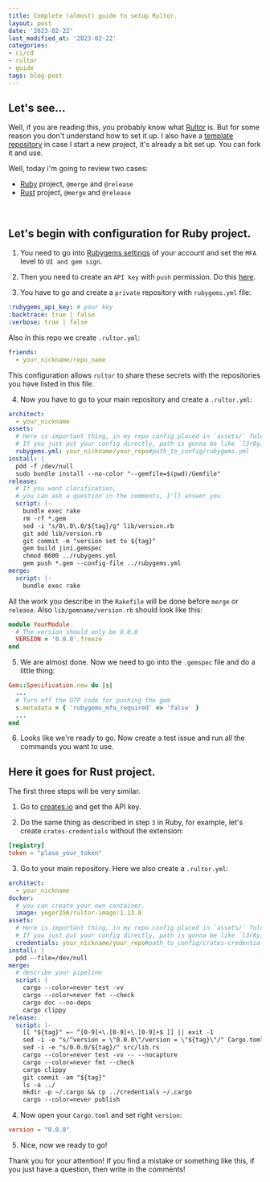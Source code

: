 ```yaml
---
title: Сomplete (almost) guide to setup Rultor.
layout: post
date: '2023-02-22'
last_modified_at: '2023-02-22'
categories:
- ci/cd
- rultor
- guide
tags: blog-post
---
```

## Let's see...
Well, if you are reading this, you probably know what [Rultor](https://doc.rultor.com/) is. But for some reason you don't understand how to set it up. I also have a [template repository](https://github.com/l3r8yJ/elegant) in case I start a new project, it's already a bit set up. You can fork it and use.

Well, today i'm going to review two cases:
  - [Ruby](#ruby) project, `@merge` and `@release`
  - [Rust](#rust) project, `@merge` and `@release`

<br/>

<div id="ruby">
  <h2>Let's begin with configuration for Ruby project.</h2>
</div>

1) You need to go into [Rubygems settings](https://rubygems.org/settings/edit) of your account and set the `MFA` level to `UI and gem sign`.


2) Then you need to create an `API key` with `push` permission. Do this [here](https://rubygems.org/profile/api_keys).


3) You have to go and create a `private` repository with `rubygems.yml` file:
```yaml
:rubygems_api_key: # your key
:backtrace: true | false
:verbose: true | false
```
Also in this repo we create `.rultor.yml`:
```yaml
friends:
  - your_nickname/repo_name
```
This configuration allows `rultor` to share these secrets with the repositories you have listed in this file.


4) Now you have to go to your main repository and create a `.rultor.yml`:
```yaml
architect:
  - your_nickname
assets:
  # Here is important thing, in my repo config placed in `assets/` folder.
  # If you just put your config directly, path is gonna be like `l3r8yJ/repo#rubygems.yml`
  rubygems.yml: your_nickname/your_repo#path_to_config/rubygems.yml
install: |
  pdd -f /dev/null
  sudo bundle install --no-color "--gemfile=$(pwd)/Gemfile"
release:
  # If you want clarification, 
  # you can ask a question in the comments, I'll answer you.
  script: |-
    bundle exec rake
    rm -rf *.gem
    sed -i "s/0\.0\.0/${tag}/g" lib/version.rb
    git add lib/version.rb
    git commit -m "version set to ${tag}"
    gem build jini.gemspec
    chmod 0600 ../rubygems.yml
    gem push *.gem --config-file ../rubygems.yml
merge:
  script: |-
    bundle exec rake
```
All the work you describe in the `Rakefile` will be done before `merge` or `release`.
Also `lib/gemname/version.rb` should look like this:
```ruby
module YourModule
  # The version should only be 0.0.0
  VERSION = '0.0.0'.freeze
end
```

5) We are almost done. Now we need to go into the `.gemspec` file and do a little thing:
```ruby
Gem::Specification.new do |s|
  ...
  # Turn off the OTP code for pushing the gem
  s.metadata = { 'rubygems_mfa_required' => 'false' }
  ...
end
```

6) Looks like we're ready to go. Now create a test issue and run all the commands you want to use.

<div id="rust">
  <h2>Here it goes for Rust project.</h2>
</div>

The first three steps will be very similar.

1) Go to [creates.io](https://crates.io/settings/tokens) and get the API key.

2) Do the same thing as described in step `3` in Ruby, for example, let's create `crates-credentials` without the extension:
```toml
[registry]
token = "plase_your_token"
```

3) Go to your main repository. Here we also create a `.rultor.yml`:
```yaml
architect:
  - your_nickname
docker:
  # you can create your own container.
  image: yegor256/rultor-image:1.13.0
assets:
  # Here is important thing, in my repo config placed in `assets/` folder.
  # If you just put your config directly, path is gonna be like `l3r8yJ/repo#crates-credentials
  credentials: your_nickname/your_repo#path_to_config/crates-credentials
install: |
  pdd --file=/dev/null
merge:
  # describe your pipeline
  script: |
    cargo --color=never test -vv
    cargo --color=never fmt --check
    cargo doc --no-deps
    cargo clippy
release:
  script: |-
    [[ "${tag}" =~ ^[0-9]+\.[0-9]+\.[0-9]+$ ]] || exit -1
    sed -i -e "s/^version = \"0.0.0\"/version = \"${tag}\"/" Cargo.toml
    sed -i -e "s/0.0.0/${tag}/" src/lib.rs
    cargo --color=never test -vv -- --nocapture
    cargo --color=never fmt --check
    cargo clippy
    git commit -am "${tag}"
    ls -a ../
    mkdir -p ~/.cargo && cp ../credentials ~/.cargo
    cargo --color=never publish
```
4) Now open your `Cargo.toml` and set right `version`:
```toml
version = "0.0.0"
```

5) Nice, now we ready to go!

Thank you for your attention! If you find a mistake or something like this, if you just have a question, then write in the comments!


